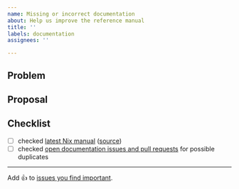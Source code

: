 ```yaml
---
name: Missing or incorrect documentation
about: Help us improve the reference manual
title: ''
labels: documentation
assignees: ''

---
```


## Problem

<!-- describe your problem -->

## Proposal

<!-- propose a solution -->

## Checklist

<!-- make sure this issue is not redundant or obsolete -->

- [ ] checked [latest Nix manual] \([source])
- [ ] checked [open documentation issues and pull requests] for possible duplicates

[latest Nix manual]: https://bsdos.org/manual/bsd/unstable/
[source]: https://github.com/NixOS/bsd/tree/master/doc/manual/source
[open documentation issues and pull requests]: https://github.com/NixOS/bsd/labels/documentation

---

Add :+1: to [issues you find important](https://github.com/NixOS/bsd/issues?q=is%3Aissue+is%3Aopen+sort%3Areactions-%2B1-desc).
